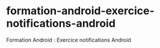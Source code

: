 # formation-android-exercice-notifications-android
Formation Android : Exercice notifications Android

